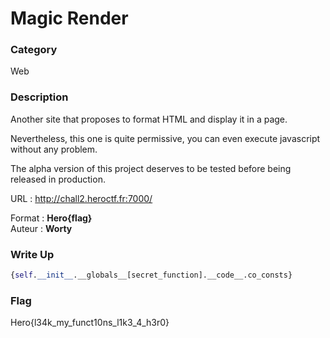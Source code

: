 # Magic Render

### Category

Web

### Description

Another site that proposes to format HTML and display it in a page.

Nevertheless, this one is quite permissive, you can even execute javascript without any problem.

The alpha version of this project deserves to be tested before being released in production.

URL : http://chall2.heroctf.fr:7000/

Format : **Hero{flag}**<br>
Auteur : **Worty**

### Write Up

```py
{self.__init__.__globals__[secret_function].__code__.co_consts}
```

### Flag

Hero{l34k_my_funct10ns_l1k3_4_h3r0}
